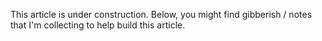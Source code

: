This article is under construction. Below, you might find gibberish /
notes that I\'m collecting to help build this article.
